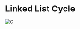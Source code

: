 # Linked List Cycle

![C](https://img.shields.io/badge/C-00599C?style=for-the-badge&logo=c&logoColor=white)

